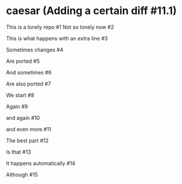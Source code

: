 # caesar (Adding a certain diff #11.1)

This is a lonely repo #1
Not so lonely now #2

This is what happens with an extra line #3

Sometimes changes #4

Are ported #5

And sometimes #6

Are also ported #7

We start #8

Again #9

and again #10

and even more #11

The best part #12

Is that #13

It happens automatically #14

Although #15
